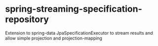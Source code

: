 # spring-streaming-specification-repository
Extension to spring-data JpaSpecificationExecutor to stream results and allow simple projection and projection-mapping
